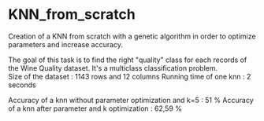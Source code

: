 # KNN_from_scratch
Creation  of a KNN from scratch with a genetic algorithm in order to optimize parameters and increase accuracy.

The goal of this task is to find the right "quality" class for each records of the Wine Quality dataset. It's a multiclass classification problem. <br/>
Size of the dataset : 1143 rows and 12 columns
Running time of one knn : 2 seconds

Accuracy of a knn without parameter optimization and k=5 : 51 %
Accuracy of a knn after parameter and k optimization : 62,59 %
